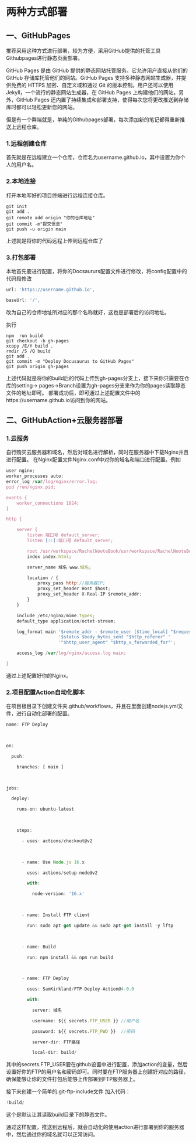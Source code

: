 # 两种方式部署
## 一、GitHubPages
推荐采用这种方式进行部署，较为方便，采用GitHub提供的托管工具Githubpages进行静态页面部署。

GitHub Pages 是由 GitHub 提供的静态网站托管服务。它允许用户直接从他们的 GitHub 存储库托管他们的网站。GitHub Pages 支持多种静态网站生成器，并提供免费的 HTTPS 加密、自定义域和通过 Git 的版本控制。用户还可以使用 Jekyll，一个流行的静态网站生成器，在 GitHub Pages 上构建他们的网站。另外，GitHub Pages 还内置了持续集成和部署支持，使得每次您将更改推送到存储库时都可以轻松更新您的网站。

但是有一个弊端就是，单纯的Githubpages部署，每次添加新的笔记都得重新推送上远程仓库。
### 1.远程创建仓库
首先就是在远程建立一个仓库，仓库名为username.github.io，其中设置为你个人的用户名。

### 2.本地连接
打开本地写好的项目终端进行远程连接仓库。
``` shell
git init
git add .
git remote add origin "你的仓库地址"
git commit -m"提交信息"
git push -u origin main
```

上述就是将你的代码远程上传到远程仓库了
### 3.打包部署
本地首先要进行配置，将你的Docsaururs配置文件进行修改，将config配置中的代码段修改
```js
url: 'https://username.github.io',

baseUrl: '/',
```

改为自己的仓库地址所对应的那个名称就好，这也是部署后的访问地址。

执行
```shell
npm  run build
git checkout -b gh-pages
xcopy /E/Y build .
rmdir /S /Q build
git add .
git commit -m "Deploy Docusaurus to GitHub Pages" 
git push origin gh-pages
```

上述代码就是将你的build后的代码上传到gh-pages分支上，接下来你只需要在仓库的setting->
pages->Branch设置为gh-pages分支来作为你的pages读取静态文件的地址即可。
部署成功后，即可通过上述配置文件中的https://username.github.io访问到你的网站。

## 二、GitHubAction+云服务器部署
### 1.云服务
自行购买云服务器和域名，然后对域名进行解析，同时在服务器中下载Nginx并且进行配置。
在Nginx配置文件Nginx.conf中对你的域名和端口进行配置。例如
```js
user nginx;
worker_processes auto;
error_log /var/log/nginx/error.log;
pid /run/nginx.pid;

events {
    worker_connections 1024;
}

http {

    server {
        listen 端口号 default_server;
        listen [::]:端口号 default_server;

        root /usr/workspace/RachelNooteBook/usr/workspace/RachelNooteBook/web;
        index index.html;

        server_name 域名 www.域名;

        location / {
            proxy_pass http://服务器IP;
            proxy_set_header Host $host;
            proxy_set_header X-Real-IP $remote_addr;
        }
    }

    include /etc/nginx/mime.types;
    default_type application/octet-stream;

    log_format main '$remote_addr - $remote_user [$time_local] "$request" '
                    '$status $body_bytes_sent "$http_referer" '
                    '"$http_user_agent" "$http_x_forwarded_for"';

    access_log /var/log/nginx/access.log main;

}
```

通过上述配置好你的Nginx。
### 2.项目配置Action自动化脚本
在项目根目录下创建文件夹.github/workflows，并且在里面创建nodejs.yml文件，进行自动化部署的配置。
```js
name: FTP Deploy

  

on:

  push:

    branches: [ main ]

  

jobs:

  deploy:

    runs-on: ubuntu-latest

  

    steps:

      - uses: actions/checkout@v2

  

      - name: Use Node.js 16.x

        uses: actions/setup-node@v2

        with:

          node-version: '16.x'

  

      - name: Install FTP client

        run: sudo apt-get update && sudo apt-get install -y lftp

  

      - name: Build

        run: npm install && npm run build

  

      - name: FTP Deploy

        uses: SamKirkland/FTP-Deploy-Action@4.0.0

        with:

          server: 域名

          username: ${{ secrets.FTP_USER }} //用户名

          password: ${{ secrets.FTP_PWD }}  //密码

          server-dir: FTP路径

          local-dir: build/
```

其中的secrets.FTP_USER要在github设置中进行配置，添加action的变量，然后设置好你的FTP的用户名和密码即可。同时要在FTP服务器上创建好对应的路径，确保能够让你的文件打包后能够上传部署到FTP服务器上。

接下来创建一个简单的.git-ftp-include文件
加入代码：
``` js
!build/
```

这个是默认让其读取build目录下的静态文件。

通过这样配置，推送到远程后，就会自动化的使用action进行部署到你的服务器中，然后通过你的域名就可以正常访问。